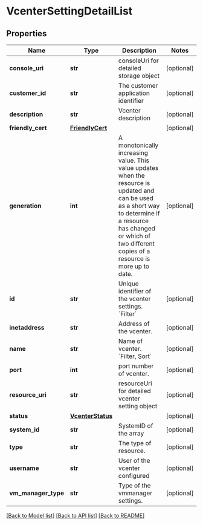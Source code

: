 # VcenterSettingDetailList

## Properties
Name | Type | Description | Notes
------------ | ------------- | ------------- | -------------
**console_uri** | **str** | consoleUri for detailed storage object  | [optional] 
**customer_id** | **str** | The customer application identifier | [optional] 
**description** | **str** | Vcenter description | [optional] 
**friendly_cert** | [**FriendlyCert**](FriendlyCert.md) |  | [optional] 
**generation** | **int** | A monotonically increasing value. This value updates when the resource is updated and can be used as a short way to determine if a resource has changed or which of two different copies of a resource is more up to date. | [optional] 
**id** | **str** | Unique identifier of the vcenter settings. &#x60;Filter&#x60; | [optional] 
**inetaddress** | **str** | Address of the vcenter. | [optional] 
**name** | **str** | Name of vcenter. &#x60;Filter, Sort&#x60; | [optional] 
**port** | **int** | port number of vcenter. | [optional] 
**resource_uri** | **str** | resourceUri for detailed vcenter setting object | [optional] 
**status** | [**VcenterStatus**](VcenterStatus.md) |  | [optional] 
**system_id** | **str** | SystemID of the array | [optional] 
**type** | **str** | The type of resource. | [optional] 
**username** | **str** | User of the vcenter configured | [optional] 
**vm_manager_type** | **str** | Type of the vmmanager settings. | [optional] 

[[Back to Model list]](../README.md#documentation-for-models) [[Back to API list]](../README.md#documentation-for-api-endpoints) [[Back to README]](../README.md)


